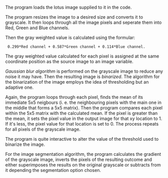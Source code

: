 The program loads the lotus image supplied to it in the code.

The program resizes the image to a desired size and converts it to grayscale. It then loops through all the image pixels and seperate them into Red, Green and Blue channels. 

Then the gray weighted value is calculated using the formular:

```
 0.299*Red channel + 0.587*Green channel + 0.114*Blue channel. 
```

The gray weighted value calculated for each pixel is assigned at the same coordinate position as the source image to an image variable.

*Gaussian blur algorithm* is performed on the grayscale image to reduce any noise it may have. Then the resulting image is *binarized*. The algorithm for the binarization of the image employs the idea of thresholding but an adaptive one. 

Again, the program loops through each pixel, finds the mean of its immediate 5x5 neigbours (i. e. the neighbouring pixels with the main one in the middle that forms a 5x5 matrix). Then the program compares each pixel within the 5x5 matrix with the calculated mean. If the pixel is greater than the mean, it sets the pixel value in the output image for that xy location to 1. If it's less, the pixel value for that location is set to 0. The process repeats for all pixels of the grayscale image.

The program is quite interactive to alter the value of the threshold used to binarize the image.

For the image segmentation algorithm, the program calculates the gradient of the grayscale image, inverts the pixels of the resulting outcome and either superimposes the results on the original grayscale or subtracts from it depending the segmentation option chosen.